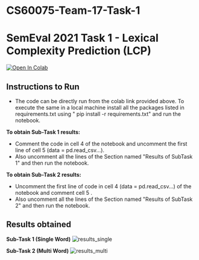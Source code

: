 # CS60075-Team-17-Task-1
# SemEval 2021 Task 1 - Lexical Complexity Prediction (LCP)
[![Open In Colab](https://colab.research.google.com/assets/colab-badge.svg)](https://colab.research.google.com/drive/1bSUxFv38Lwsj2Q50ZwPIXZDPCkBN8ilW?usp=sharing)

## Instructions to Run
- The code can be directly run from the colab link provided above. To execute the same in  a local machine install all the packages listed in requirements.txt using " pip install -r requirements.txt"  and run the notebook.

**To obtain Sub-Task 1 results:**
- Comment the code in cell 4 of the notebook and uncomment the first line of cell 5 (data = pd.read_csv...).
- Also uncomment all the lines of the Section named "Results of SubTask 1" and then run the notebook.

**To obtain Sub-Task 2 results:**
- Uncomment the first line of code in cell 4 (data = pd.read_csv...) of the notebook and comment cell 5 .
- Also uncomment all the lines of the Section named "Results of SubTask 2" and then run the notebook.

## Results obtained <br/>

**Sub-Task 1 (Single Word)**
![results_single](https://github.com/Gkoushik/CS60075-Team-17-Task-1/tree/main/results/results_single_word.png)<br/>


**Sub-Task 2 (Multi Word)**
![results_multi](https://github.com/Gkoushik/CS60075-Team-17-Task-1/tree/main/results/results_multi_word.png)<br/>

